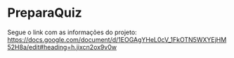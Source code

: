 # PreparaQuiz
Segue o link com as informações do projeto: https://docs.google.com/document/d/1EOGAgYHeL0cV_1FkOTN5WXYEjHM52H8a/edit#heading=h.jixcn2ox9v0w
